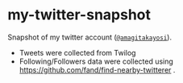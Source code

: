 # my-twitter-snapshot

Snapshot of my twitter account ([`@amagitakayosi`](https://twitter.com/amagitakayosi)).

- Tweets were collected from Twilog
- Following/Followers data were collected using https://github.com/fand/find-nearby-twitterer .
